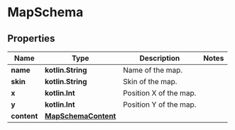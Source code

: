 
# MapSchema

## Properties
Name | Type | Description | Notes
------------ | ------------- | ------------- | -------------
**name** | **kotlin.String** | Name of the map. | 
**skin** | **kotlin.String** | Skin of the map. | 
**x** | **kotlin.Int** | Position X of the map. | 
**y** | **kotlin.Int** | Position Y of the map. | 
**content** | [**MapSchemaContent**](MapSchemaContent.md) |  | 




